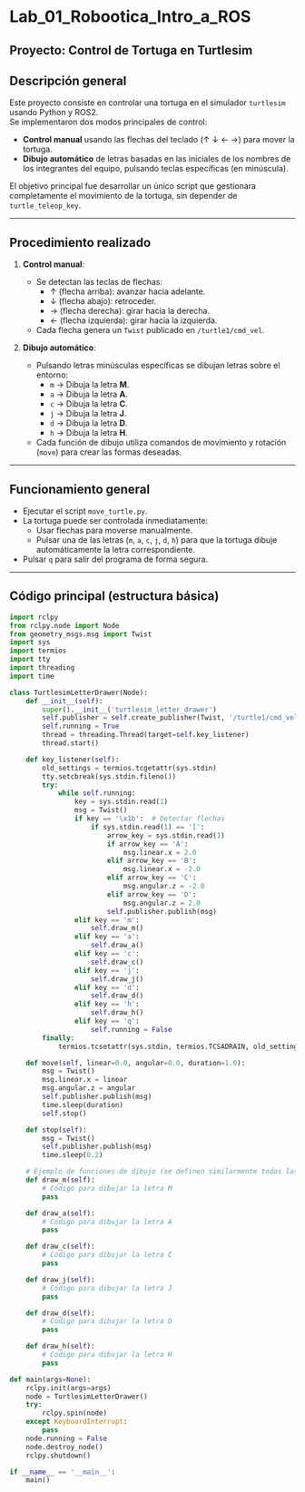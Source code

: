 # Lab_01_Robootica_Intro_a_ROS
## Proyecto: Control de Tortuga en Turtlesim

## Descripción general

Este proyecto consiste en controlar una tortuga en el simulador `turtlesim` usando Python y ROS2.  
Se implementaron dos modos principales de control:

- **Control manual** usando las flechas del teclado (↑ ↓ ← →) para mover la tortuga.
- **Dibujo automático** de letras basadas en las iniciales de los nombres de los integrantes del equipo, pulsando teclas específicas (en minúscula).

El objetivo principal fue desarrollar un único script que gestionara completamente el movimiento de la tortuga, sin depender de `turtle_teleop_key`.

---

## Procedimiento realizado

1. **Control manual**:
   - Se detectan las teclas de flechas:
     - ↑ (flecha arriba): avanzar hacia adelante.
     - ↓ (flecha abajo): retroceder.
     - → (flecha derecha): girar hacia la derecha.
     - ← (flecha izquierda): girar hacia la izquierda.
   - Cada flecha genera un `Twist` publicado en `/turtle1/cmd_vel`.

2. **Dibujo automático**:
   - Pulsando letras minúsculas específicas se dibujan letras sobre el entorno:
     - `m` → Dibuja la letra **M**.
     - `a` → Dibuja la letra **A**.
     - `c` → Dibuja la letra **C**.
     - `j` → Dibuja la letra **J**.
     - `d` → Dibuja la letra **D**.
     - `h` → Dibuja la letra **H**.
   - Cada función de dibujo utiliza comandos de movimiento y rotación (`move`) para crear las formas deseadas.

---

## Funcionamiento general

- Ejecutar el script `move_turtle.py`.
- La tortuga puede ser controlada inmediatamente:
  - Usar flechas para moverse manualmente.
  - Pulsar una de las letras (`m`, `a`, `c`, `j`, `d`, `h`) para que la tortuga dibuje automáticamente la letra correspondiente.
- Pulsar `q` para salir del programa de forma segura.

---

## Código principal (estructura básica)

```python
import rclpy
from rclpy.node import Node
from geometry_msgs.msg import Twist
import sys
import termios
import tty
import threading
import time

class TurtlesimLetterDrawer(Node):
    def __init__(self):
        super().__init__('turtlesim_letter_drawer')
        self.publisher = self.create_publisher(Twist, '/turtle1/cmd_vel', 10)
        self.running = True
        thread = threading.Thread(target=self.key_listener)
        thread.start()

    def key_listener(self):
        old_settings = termios.tcgetattr(sys.stdin)
        tty.setcbreak(sys.stdin.fileno())
        try:
            while self.running:
                key = sys.stdin.read(1)
                msg = Twist()
                if key == '\x1b':  # Detectar flechas
                    if sys.stdin.read(1) == '[':
                        arrow_key = sys.stdin.read(1)
                        if arrow_key == 'A':
                            msg.linear.x = 2.0
                        elif arrow_key == 'B':
                            msg.linear.x = -2.0
                        elif arrow_key == 'C':
                            msg.angular.z = -2.0
                        elif arrow_key == 'D':
                            msg.angular.z = 2.0
                        self.publisher.publish(msg)
                elif key == 'm':
                    self.draw_m()
                elif key == 'a':
                    self.draw_a()
                elif key == 'c':
                    self.draw_c()
                elif key == 'j':
                    self.draw_j()
                elif key == 'd':
                    self.draw_d()
                elif key == 'h':
                    self.draw_h()
                elif key == 'q':
                    self.running = False
        finally:
            termios.tcsetattr(sys.stdin, termios.TCSADRAIN, old_settings)

    def move(self, linear=0.0, angular=0.0, duration=1.0):
        msg = Twist()
        msg.linear.x = linear
        msg.angular.z = angular
        self.publisher.publish(msg)
        time.sleep(duration)
        self.stop()

    def stop(self):
        msg = Twist()
        self.publisher.publish(msg)
        time.sleep(0.2)

    # Ejemplo de funciones de dibujo (se definen similarmente todas las letras)
    def draw_m(self):
        # Código para dibujar la letra M
        pass

    def draw_a(self):
        # Código para dibujar la letra A
        pass

    def draw_c(self):
        # Código para dibujar la letra C
        pass

    def draw_j(self):
        # Código para dibujar la letra J
        pass

    def draw_d(self):
        # Código para dibujar la letra D
        pass

    def draw_h(self):
        # Código para dibujar la letra H
        pass

def main(args=None):
    rclpy.init(args=args)
    node = TurtlesimLetterDrawer()
    try:
        rclpy.spin(node)
    except KeyboardInterrupt:
        pass
    node.running = False
    node.destroy_node()
    rclpy.shutdown()

if __name__ == '__main__':
    main()
